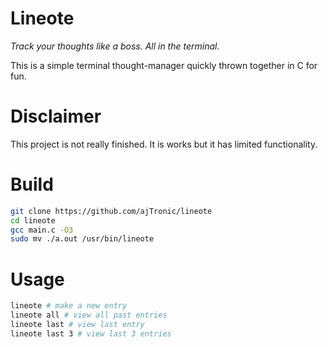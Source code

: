 # Lineote
_Track your thoughts like a boss. All in the terminal._

This is a simple terminal thought-manager quickly thrown together in C for fun.

# Disclaimer
This project is not really finished. It is works but it has limited functionality.

# Build
```bash
git clone https://github.com/ajTronic/lineote 
cd lineote
gcc main.c -O3
sudo mv ./a.out /usr/bin/lineote
```

# Usage
```bash
lineote # make a new entry
lineote all # view all past entries
lineote last # view last entry
lineote last 3 # view last 3 entries
```

